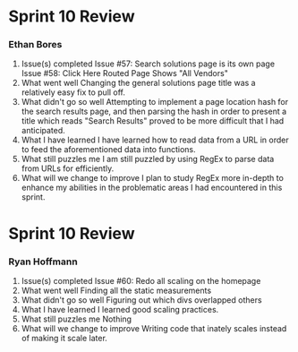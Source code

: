 # Sprint 10 Review
### Ethan Bores
1. Issue(s) completed
Issue #57: Search solutions page is its own page
Issue #58: Click Here Routed Page Shows "All Vendors"
2. What went well
Changing the general solutions page title was a relatively easy fix to pull off.
3. What didn't go so well
Attempting to implement a page location hash for the search results page, and then parsing the hash in order to present a title which reads "Search Results" proved to be more difficult that I had anticipated.
4. What I have learned
I have learned how to read data from a URL in order to feed the aforementioned data into functions.
5. What still puzzles me
I am still puzzled by using RegEx to parse data from URLs for efficiently.
6. What will we change to improve
I plan to study RegEx more in-depth to enhance my abilities in the problematic areas I had encountered in this sprint.

# Sprint 10 Review
### Ryan Hoffmann
1. Issue(s) completed
Issue #60: Redo all scaling on the homepage
2. What went well
Finding all the static measurements
3. What didn't go so well
Figuring out which divs overlapped others
4. What I have learned
I learned good scaling practices.
5. What still puzzles me
Nothing
6. What will we change to improve
Writing code that inately scales instead of making it scale later.
